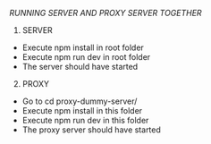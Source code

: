*RUNNING SERVER AND PROXY SERVER TOGETHER*
1. SERVER
- Execute npm install in root folder
- Execute npm run dev in root folder
- The server should have started
2. PROXY
- Go to cd proxy-dummy-server/
- Execute npm install in this folder
- Execute npm run dev in this folder
- The proxy server should have started

